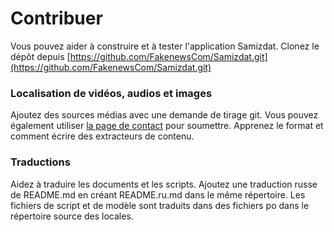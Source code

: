 [description]: # "Help improve Samizdat, spot fake news, and create your own."
[keywords]: # "code,report,translate,Github"

# Contribuer

Vous pouvez aider à construire et à tester l'application Samizdat. Clonez le dépôt depuis 
[https://github.com/FakenewsCom/Samizdat.git](https://github.com/FakenewsCom/Samizdat.git)

### Localisation de vidéos, audios et images

Ajoutez des sources médias avec une demande de tirage git. Vous pouvez également utiliser [la page de contact](../contact/) pour soumettre. 
Apprenez le format et comment écrire des extracteurs de contenu.

### Traductions

Aidez à traduire les documents et les scripts. Ajoutez une traduction russe de README.md en créant README.ru.md dans le même
répertoire. Les fichiers de script et de modèle sont traduits dans des fichiers po dans le répertoire source des locales.